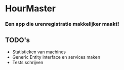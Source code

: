 # HourMaster
### Een app die urenregistratie makkelijker maakt!

## TODO's

- Statistieken van machines
- Generic Entity interface en services maken
- Tests schrijven
